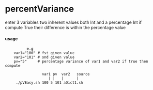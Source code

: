# percentVariance
enter 3 variables two inherent values both Int and a percentage Int if compute True their difference is within the percentage value

#### usage
              e.g
        var1="100" # fst given value 
        var2="101" # snd given value
        pv="5"     # percentage variance of var1 and var2 if true then compute
        
                     var1 pv  var2   source
                        | |   |      |                       
         ./pVEasy.sh 100 5 101 aDict1.sh

   
